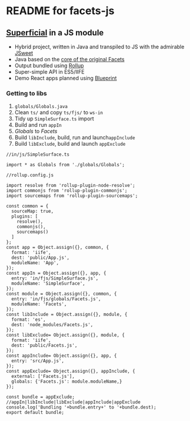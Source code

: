 # README for facets-js

## [Superficial](http://superficial.sourceforge.net/) in a JS module

- Hybrid project, written in Java and transpiled to JS 
with the admirable [JSweet](http://www.jsweet.org
) 
- Java based on the [core of the original Facets](https://github.com/dimwight/Facets/tree/master/Facets/facets/core)
- Output bundled using [Rollup](https://rollupjs.org 
)
- Super-simple API in ES5/IIFE 
- Demo React apps planned using [Blueprint](http://blueprintjs.com/)
### Getting to libs
1. `globals/Globals.java`
2. Clean `ts/` and copy `ts/fjs/` to `ws-in`
1. Tidy up `SimpleSurface.ts` import   
1. Build and run `appIn`
1. _Globals_ to _Facets_ 
1. Build `libInclude`, build, run and launch`appInclude`
1. Build `libExclude`, build and launch `appExclude` 

 ```
//in/js/SimpleSurface.ts
 
 import * as Globals from './globals/Globals';

 //rollup.config.js
 
 import resolve from 'rollup-plugin-node-resolve';
 import commonjs from 'rollup-plugin-commonjs';
 import sourcemaps from 'rollup-plugin-sourcemaps';
 
 const common = {
   sourceMap: true,
   plugins: [
     resolve(),
     commonjs(),
     sourcemaps()
   ]
 };
 const app = Object.assign({}, common, {
   format: 'iife',
   dest: 'public/App.js',
   moduleName: 'App',
 });
 const appIn = Object.assign({}, app, {
   entry: 'in/fjs/SimpleSurface.js',
   moduleName: 'SimpleSurface',
 });
 const module = Object.assign({}, common, {
   entry: 'in/fjs/globals/Facets.js',
   moduleName: 'Facets',
 });
 const libInclude = Object.assign({}, module, {
   format: 'es',
   dest: 'node_modules/Facets.js',
 });
 const libExclude= Object.assign({}, module, {
   format: 'iife',
   dest: 'public/Facets.js',
 });
 const appInclude= Object.assign({}, app, {
   entry: 'src/App.js',
 });
 const appExclude= Object.assign({}, appInclude, {
   external: ['Facets.js'],
   globals: {'Facets.js': module.moduleName,}
 });
 
 const bundle = appExclude; //appIn|libInclude|libExclude|appInclude|appExclude
 console.log('Bundling '+bundle.entry+' to '+bundle.dest);
 export default bundle;

